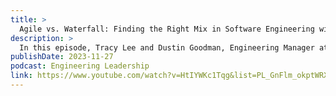 ```yaml
---
title: >
  Agile vs. Waterfall: Finding the Right Mix in Software Engineering with Dustin Goodman
description: >
  In this episode, Tracy Lee and Dustin Goodman, Engineering Manager at This Dot Labs, discuss blending project management processes for a more efficient workflow. Dustin's project example underscores understanding the highest value proposition aligned with the organization's KPIs or OKRs. Finally, they stress the balance between strategic planning and adaptability.
publishDate: 2023-11-27
podcast: Engineering Leadership
link: https://www.youtube.com/watch?v=HtIYWKc1Tqg&list=PL_GnFlm_okptWRXF6cu9FxRva--XoxB5g&index=6
---
```

